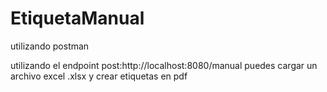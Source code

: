 # EtiquetaManual

utilizando postman

utilizando el endpoint post:http://localhost:8080/manual puedes cargar un archivo excel .xlsx y crear etiquetas en pdf
